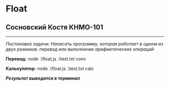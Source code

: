 # Float
## Сосновский Костя КНМО-101
___
_Постановка задачи:_ *Написать программу, которая работает в одном из двух режимов: перевод или выполнение арифметических операций*

**Перевод:**
    node .\float.js .\test.txt conv

**Калькулятор:**
    node .\float.js .\test.txt calc

***Результат выводится в терминал***

    